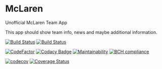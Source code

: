 # McLaren
Unofficial McLaren Team App

This app should show team info, news and maybe additional information.

[![Build Status](https://travis-ci.org/fo2rist/McLaren.svg?branch=master)](https://travis-ci.org/fo2rist/McLaren)
[![Build Status](https://app.bitrise.io/app/5a4442f8d5716152/status.svg?token=vpVtGdBnHQ39eFFSe6FA5A&branch=master)](https://app.bitrise.io/app/5a4442f8d5716152)

[![CodeFactor](https://www.codefactor.io/repository/github/fo2rist/mclaren/badge)](https://www.codefactor.io/repository/github/fo2rist/mclaren)
[![Codacy Badge](https://api.codacy.com/project/badge/Grade/cf5454de49124f2eaf21561f6c7cc4b9)](https://www.codacy.com/app/fo2/McLaren?utm_source=github.com&amp;utm_medium=referral&amp;utm_content=fo2rist/McLaren&amp;utm_campaign=Badge_Grade)
[![Maintainability](https://api.codeclimate.com/v1/badges/ae91253afcdaad4987ec/maintainability)](https://codeclimate.com/github/fo2rist/McLaren/maintainability)
[![BCH compliance](https://bettercodehub.com/edge/badge/fo2rist/McLaren?branch=master)](https://bettercodehub.com/results/fo2rist/McLaren)

[![codecov](https://codecov.io/gh/fo2rist/McLaren/branch/master/graph/badge.svg)](https://codecov.io/gh/fo2rist/McLaren)
[![Coverage Status](https://coveralls.io/repos/github/fo2rist/McLaren/badge.svg)](https://coveralls.io/github/fo2rist/McLaren)
